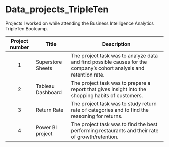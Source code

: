 # Data_projects_TripleTen
Projects I worked on while attending the Business Intelligence Analytics TripleTen Bootcamp.


| Project number | Title | Description |
| :-----------: | ----------- |----------- |
| 1 | Superstore Sheets| The project task was to analyze data and find possible causes for the company’s cohort analysis and retention rate. |
| 2 | Tableau Dashboard | The project task was to prepare a report that gives insight into the shopping habits of customers. |
| 3 | Return Rate | The project task was to study return rate of categories and to find the reasoning for returns. |
| 4 | Power BI project | The project task was to find the best performing restaurants and their rate of growth/retention. |
